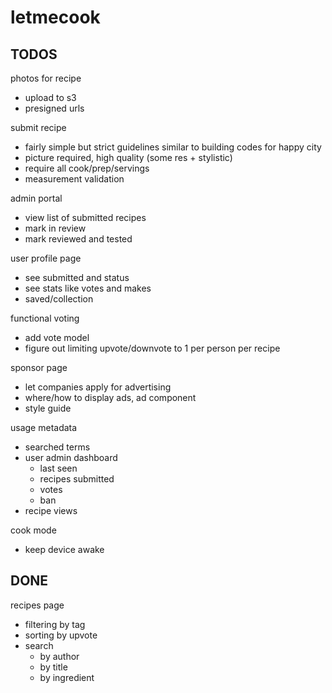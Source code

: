 # letmecook


## TODOS

photos for recipe
- upload to s3
- presigned urls


submit recipe
- fairly simple but strict guidelines similar to building codes for happy city
- picture required, high quality (some res + stylistic)
- require all cook/prep/servings
- measurement validation

admin portal
  - view list of submitted recipes
  - mark in review
  - mark reviewed and tested

user profile page
  - see submitted and status
  - see stats like votes and makes
  - saved/collection
  
functional voting
- add vote model
- figure out limiting upvote/downvote to 1 per person per recipe

sponsor page
  - let companies apply for advertising
  - where/how to display ads, ad component
  - style guide

usage metadata
  - searched terms
  - user admin dashboard
    - last seen
    - recipes submitted
    - votes
    - ban
  - recipe views

cook mode
  - keep device awake

## DONE
recipes page
- filtering by tag
- sorting by upvote
- search
  - by author
  - by title
  - by ingredient